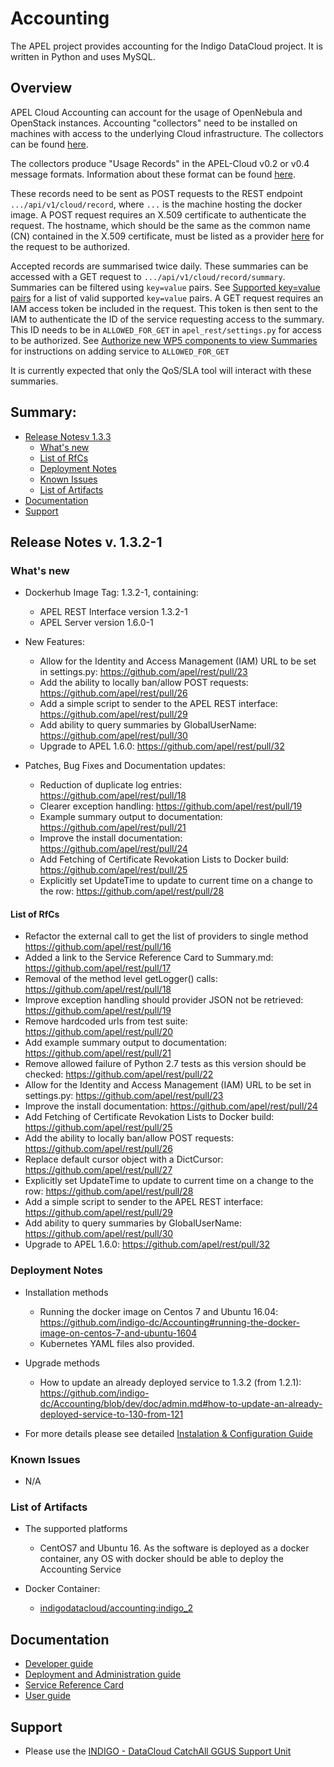 # Accounting

The APEL project provides accounting for the Indigo DataCloud project. It is written in Python and uses MySQL.

## Overview
APEL Cloud Accounting can account for the usage of OpenNebula and OpenStack instances. Accounting "collectors" need to be 
installed on machines with access to the underlying Cloud infrastructure. The collectors can be found [here](https://indigo-dc.gitbooks.io/indigo-datacloud-releases/content/indigo1/accounting1.html).

The collectors produce "Usage Records" in the APEL-Cloud v0.2 or v0.4 message formats. Information about these format can 
be found [here](https://wiki.egi.eu/wiki/Federated_Cloud_Accounting#Documentation).

These records need to be sent as POST requests to the REST endpoint `.../api/v1/cloud/record`, where `...` is the machine 
hosting the docker image. A POST request requires an X.509 certificate to authenticate the request. The hostname, which 
should be the same as the common name (CN) contained in the X.509 certificate, must be listed as a provider 
[here](http://indigo.cloud.plgrid.pl/cmdb/service/list) for the request to be authorized.

Accepted records are summarised twice daily. These summaries can be accessed with a GET request 
to `.../api/v1/cloud/record/summary`. Summaries can be filtered using `key=value` pairs. See 
[Supported key=value pairs](doc/user.md#supported-keyvalue-pairs) for a list of valid supported `key=value` 
pairs. A GET request requires an IAM access token be included in the request. This token is then sent to the IAM to authenticate 
the ID of the service requesting access to the summary. This ID needs to be in `ALLOWED_FOR_GET` in `apel_rest/settings.py` for access 
to be authorized. See [Authorize new WP5 components to view Summaries](doc/admin.md#authorize-new-wp5-components-to-view-summaries) for 
instructions on adding service to `ALLOWED_FOR_GET`

It is currently expected that only the QoS/SLA tool will interact with these summaries.


## Summary:
* [Release Notesv 1.3.3](#id1)
  * [What's new](#id2)
  * [List of RfCs](#id3)
  * [Deployment Notes](#id4)
  * [Known Issues](#id5)
  * [List of Artifacts](#id7)
* [Documentation](#id6)
* [Support](#id8)

<a id="id1"></a>
## Release Notes v. 1.3.2-1

<a id="id2"></a>
### What's new

* Dockerhub Image Tag: 1.3.2-1, containing:
  + APEL REST Interface version 1.3.2-1
  + APEL Server version 1.6.0-1


* New Features:

  * Allow for the Identity and Access Management (IAM) URL to be set in settings.py: https://github.com/apel/rest/pull/23
  * Add the ability to locally ban/allow POST requests: https://github.com/apel/rest/pull/26
  * Add a simple script to sender to the APEL REST interface: https://github.com/apel/rest/pull/29
  * Add ability to query summaries by GlobalUserName: https://github.com/apel/rest/pull/30
  * Upgrade to APEL 1.6.0: https://github.com/apel/rest/pull/32

* Patches, Bug Fixes and Documentation updates:

  * Reduction of duplicate log entries: https://github.com/apel/rest/pull/18
  * Clearer exception handling: https://github.com/apel/rest/pull/19
  * Example summary output to documentation: https://github.com/apel/rest/pull/21
  * Improve the install documentation: https://github.com/apel/rest/pull/24
  * Add Fetching of Certificate Revokation Lists to Docker build: https://github.com/apel/rest/pull/25
  * Explicitly set UpdateTime to update to current time on a change to the row: https://github.com/apel/rest/pull/28

<a id="id3"></a>
#### List of RfCs 

* Refactor the external call to get the list of providers to single method https://github.com/apel/rest/pull/16
* Added a link to the Service Reference Card to Summary.md: https://github.com/apel/rest/pull/17
* Removal of the method level getLogger() calls: https://github.com/apel/rest/pull/18
* Improve exception handling should provider JSON not be retrieved: https://github.com/apel/rest/pull/19
* Remove hardcoded urls from test suite: https://github.com/apel/rest/pull/20
* Add example summary output to documentation: https://github.com/apel/rest/pull/21
* Remove allowed failure of Python 2.7 tests as this version should be checked: https://github.com/apel/rest/pull/22
* Allow for the Identity and Access Management (IAM) URL to be set in settings.py: https://github.com/apel/rest/pull/23
* Improve the install documentation: https://github.com/apel/rest/pull/24
* Add Fetching of Certificate Revokation Lists to Docker build: https://github.com/apel/rest/pull/25
* Add the ability to locally ban/allow POST requests: https://github.com/apel/rest/pull/26
* Replace default cursor object with a DictCursor: https://github.com/apel/rest/pull/27
* Explicitly set UpdateTime to update to current time on a change to the row: https://github.com/apel/rest/pull/28
* Add a simple script to sender to the APEL REST interface: https://github.com/apel/rest/pull/29
* Add ability to query summaries by GlobalUserName: https://github.com/apel/rest/pull/30
* Upgrade to APEL 1.6.0: https://github.com/apel/rest/pull/32


<a id="id4"></a>
### Deployment Notes

* Installation methods
  * Running the docker image on Centos 7 and Ubuntu 16.04: https://github.com/indigo-dc/Accounting#running-the-docker-image-on-centos-7-and-ubuntu-1604
  + Kubernetes YAML files also provided.
* Upgrade methods
  * How to update an already deployed service to 1.3.2 (from 1.2.1): https://github.com/indigo-dc/Accounting/blob/dev/doc/admin.md#how-to-update-an-already-deployed-service-to-130-from-121


* For more details please see detailed [Instalation & Configuration Guide](https://indigo-dc.gitbooks.io/accounting/content/)

<a id="id5"></a>
### Known Issues

* N/A

<a id="id7"></a>
### List of Artifacts

* The supported platforms
  * CentOS7 and Ubuntu 16. As the software is deployed as a docker container, any OS with docker 
  should be able to deploy the Accounting Service

* Docker Container:
  * [indigodatacloud/accounting:indigo_2](https://hub.docker.com/r/indigodatacloud/accounting/)

<!--
Third-Party dependencies:
* Accounting Collectors - OpenNebula:<br>
  * [oneacct-export-0.2.6-1.x86_64.rpm](http://repo.indigo-datacloud.eu/repository/indigo/1/centos7/x86_64/third-party/oneacct-export-0.2.6-1.x86_64.rpm)
  * [oneacct-export_0.2.6-1_amd64.deb](http://repo.indigo-datacloud.eu/repository/indigo/1/ubuntu/dists/trusty/third-party/binary-amd64/oneacct-export_0.2.6-1_amd64.deb)
* Accounting Collectors - OpenStack
  * [caso_0.3.2.orig.tar.gz](http://repo.indigo-datacloud.eu/repository/indigo/1/centos7/SRPMS/tgz/caso_0.3.2.orig.tar.gz)
  * [caso_0.3.2-1ubuntu2_all.deb](http://repo.indigo-datacloud.eu/repository/indigo/1/ubuntu/dists/trusty/third-party/binary-amd64/caso_0.3.2-1ubuntu2_all.deb)
-->

<a id="id6"></a>
## Documentation

* [Developer guide](https://indigo-dc.gitbooks.io/accounting/content/doc/developer.html)
* [Deployment and Administration guide](https://indigo-dc.gitbooks.io/accounting/content/doc/admin.html)
* [Service Reference Card](https://indigo-dc.gitbooks.io/accounting/content/doc/admin.html)
* [User guide](https://indigo-dc.gitbooks.io/accounting/content/doc/user.html)


<a id="id8"></a>
## Support

* Please use the [INDIGO - DataCloud CatchAll GGUS Support Unit](https://wiki.egi.eu/wiki/GGUS:INDIGO_DataCloud_Catch-all_FAQ)
